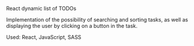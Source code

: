 React dynamic list of TODOs

Implementation of the possibility of searching and sorting tasks, as well as displaying the user by clicking on a button in the task. 

Used: React, JavaScript, SASS
